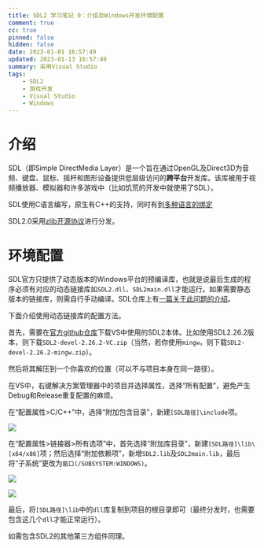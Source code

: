 ```yaml
---
title: SDL2 学习笔记 0：介绍及Windows开发环境配置
comment: true
cc: true
pinned: false
hidden: false
date: 2023-01-01 16:57:49
updated: 2023-01-13 16:57:49
summary: 采用Visual Studio
tags:
	- SDL2
	- 游戏开发
	- Visual Studio
	- Windows
---
```


# 介绍

SDL（即Simple DirectMedia Layer）是一个旨在通过OpenGL及Direct3D为音频、键盘、鼠标、摇杆和图形设备提供低层级访问的**跨平台**开发库。该库被用于视频播放器、模拟器和许多游戏中（比如饥荒的开发中就使用了SDL）。

SDL使用C语言编写，原生有C++的支持，同时有到[多种语言的绑定](https://www.libsdl.org/languages.php)

SDL2.0采用[zlib开源协议](https://www.libsdl.org/license.php)进行分发。

# 环境配置

SDL官方只提供了动态版本的Windows平台的预编译库，也就是说最后生成的程序必须有对应的动态链接库如`SDL2.dll`、`SDL2main.dll`才能运行。如果需要静态版本的链接库，则需自行手动编译。SDL仓库上有[一篇关于此问题的介绍](https://github.com/libsdl-org/SDL/blob/main/docs/README-dynapi.md)。

下面介绍使用动态链接库的配置方法。

首先，需要在[官方github仓库](https://github.com/libsdl-org/SDL/releases)下载VS中使用的SDL2本体。比如使用SDL2.26.2版本，则下载`SDL2-devel-2.26.2-VC.zip`（当然，若你使用`mingw`，则下载`SDL2-devel-2.26.2-mingw.zip`）。

然后将其解压到一个你喜欢的位置（可以不与项目本身在同一路径）。

在VS中，右键解决方案管理器中的项目并选择属性，选择“所有配置”，避免产生Debug和Release重复配置的麻烦。

在“配置属性>C/C++”中，选择“附加包含目录”，新建`[SDL路径]\include`项。

![](1.png)

在“配置属性>链接器>所有选项”中，首先选择“附加库目录”，新建`[SDL路径]\lib\[x64/x86]`项；然后选择“附加依赖项”，新增`SDL2.lib`及`SDL2main.lib`，最后将“子系统”更改为`窗口(/SUBSYSTEM:WINDOWS)`。

![](2.png)

![](3.png)

最后，将`[SDL路径]\lib`中的`dll`库复制到项目的根目录即可（最终分发时，也需要包含这几个`dll`才能正常运行）。

如需包含SDL2的其他第三方组件同理。
